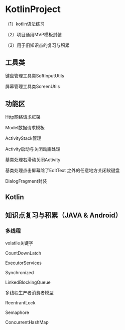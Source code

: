 # KotlinProject
<p>（1）kotlin语法练习</p>
<p>（2）项目通用MVP模板封装</p>
<p>（3）用于旧知识点的复习与积累</p>

## 工具类
<p>键盘管理工具类SoftInputUtils</p>
<p>屏幕管理工具类ScreenUtils</p>

## 功能区
<p>Http网络请求框架</p>
<p>Model数据请求模板</p>
<p>ActivityStack管理</p>
<p>Activity启动与关闭动画处理</p>
<p>基类处理右滑动关闭Activity</p>
<p>基类处理点击屏幕除了EditText 之外的任意地方关闭软键盘</p>
<p>DialogFragment封装</p>

## Kotlin


## 知识点复习与积累（JAVA & Android）
### 多线程
<p>volatile关键字</p>
<p>CountDownLatch</p>
<p>ExecutorServices</p>
<p>Synchronized</p>
<p>LinkedBlockingQueue</p>
<p>多线程生产者消费者模型</p>
<p>ReentrantLock</p>
<p>Semaphore</p>
<p>ConcurrentHashMap</p>

